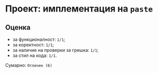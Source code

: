 # Проект: имплементация на `paste`

## Оценка

* за функционалност: `1/1`;
* за коректност: `1/1`;
* за наличие на проверки за грешка: `1/1`;
* за стил на кода: `1/1`.

Сумарно: `Отличен (6)`